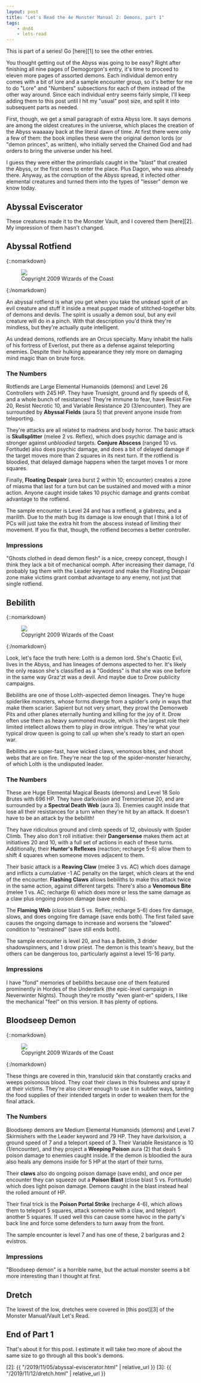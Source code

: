 ```yaml
---
layout: post
title: "Let's Read the 4e Monster Manual 2: Demons, part 1"
tags:
    - dnd4
    - lets-read
---
```


This is part of a series! Go [here][1] to see the other entries.

You thought getting out of the Abyss was going to be easy? Right after finishing
all nine pages of Demogorgon's entry, it's time to proceed to eleven more pages
of assorted demons. Each individual demon entry comes with a bit of lore and a
sample encounter group, so it's better for me to do "Lore" and "Numbers"
subsections for each of them instead of the other way around. Since each
individual entry seems fairly simple, I'll keep adding them to this post until I
hit my "usual" post size, and split it into subsequent parts as needed.

First, though, we get a small paragraph of extra Abyss lore. It says demons are
among the oldest creatures in the universe, which places the creation of the
Abyss waaaaay back at the literal dawn of time. At first there were only a few
of them: the book implies these were the original demon lords (or "demon
princes", as written), who initially served the Chained God and had orders to
bring the universe under his heel.

I guess they were either the primordials caught in the "blast" that created the
Abyss, or the first ones to enter the place. Plus Dagon, who was already
there. Anyway, as the corruption of the Abyss spread, it infected other
elemental creatures and turned them into the types of "lesser" demon we know
today.

## Abyssal Eviscerator

These creatures made it to the Monster Vault, and I covered them [here][2]. My
impression of them hasn't changed.

## Abyssal Rotfiend

{::nomarkdown}
<figure class="right">
  <img src="{{ "/assets/wir-mm2-4e-demon-abyssal-rotfiend.png" | absolute_url }}"/>
  <figcaption>
    Copyright 2009 Wizards of the Coast
  </figcaption>
</figure>
{:/nomarkdown}

An abyssal rotfiend is what you get when you take the undead spirit of an evil
creature and stuff it inside a meat puppet made of stitched-together bits of
demons and devils. The spirit is usually a demon soul, but any evil creature
will do in a pinch. With that description you'd think they're mindless, but
they're actually quite intelligent.

As undead demons, rotfiends are an Orcus specialty. Many inhabit the halls of
his fortress of Everlost, put there as a defense against teleporting
enemies. Despite their hulking appearance they rely more on damaging mind magic
than on brute force.

### The Numbers

Rotfiends are Large Elemental Humanoids (demons) and Level 26 Controllers with
245 HP. They have Truesight, ground and fly speeds of 6, and a whole bunch of
resistances! They're immune to fear, have Resist Fire 20, Resist Necrotic 10,
and Variable Resistance 20 (3/encounter). They are surrounded by **Abyssal
Fields** (aura 5) that prevent anyone inside from teleporting.

They're attacks are all related to madness and body horror. The basic attack is
**Skullsplitter** (melee 2 vs. Reflex), which does psychic damage and is
stronger against _unbloodied_ targets. **Conjure Abscess** (ranged 10
vs. Fortitude) also does psychic damage, and does a bit of delayed damage if the
target moves more than 2 squares in its next turn. If the rotfiend is bloodied,
that delayed damage happens when the target moves 1 or more squares.

Finally, **Floating Despair** (area burst 2 within 10; encounter) creates a zone
of miasma that last for a turn but can be sustained and moved with a minor
action. Anyone caught inside takes 10 psychic damage and grants combat advantage
to the rotfiend.

The sample encounter is Level 24 and has a rotfiend, a glabrezu, and a
marilith. Due to the math bug its damage is low enough that I think a lot of PCs
will just take the extra hit from the abscess instead of limiting their
movement. If you fix that, though, the rotfiend becomes a better controller.

### Impressions

"Ghosts clothed in dead demon flesh" is a nice, creepy concept, though I think
they lack a bit of mechanical oomph. After increasing their damage, I'd probably
tag them with the Leader keyword and make the Floating Despair zone make victims
grant combat advantage to any enemy, not just that single rotfiend.

## Bebilith

{::nomarkdown}
<figure class="left">
  <img src="{{ "/assets/wir-mm2-4e-demon-bebilith.png" | absolute_url }}"/>
  <figcaption>
    Copyright 2009 Wizards of the Coast
  </figcaption>
</figure>
{:/nomarkdown}

Look, let's face the truth here: Lolth is a demon lord. She's Chaotic Evil,
lives in the Abyss, and has lineages of demons aspected to her. It's likely the
only reason she's classified as a "Goddess" is that she was one before in the
same way Graz'zt was a devil. And maybe due to Drow publicity campaigns.

Bebiliths are one of those Lolth-aspected demon lineages. They're huge
spiderlike monsters, whose forms diverge from a spider's only in ways that make
them scarier. Sapient but not very smart, they prowl the Demonweb Pits and other
planes eternally hunting and killing for the joy of it. Drow often use them as
heavy summoned muscle, which is the largest role their limited intellect allows
them to play in drow intrigue. They're what your typical drow queen is going to
call up when she's ready to start an open war.

Bebiliths are super-fast, have wicked claws, venomous bites, and shoot webs that
are on fire. They're near the top of the spider-monster hierarchy, of which
Lolth is the undisputed leader.

### The Numbers

These are Huge Elemental Magical Beasts (demons) and Level 18 Solo Brutes with
696 HP. They have darkvision and Tremorsense 20, and are surrounded by a
**Spectral Death Web** (aura 3). Enemies caught inside that lose all their
resistances for a turn when they're hit by an attack. It doesn't have to be an
attack by the bebilith!

They have ridiculous ground and climb speeds of 12, obviously with Spider
Climb. They also don't roll initiative: their **Dangersense** makes them act at
initiatives 20 and 10, with a full set of actions in each of these
turns. Additionally, their **Hunter's Reflexes** (reaction; recharge 5-6) allow
them to shift 4 squares when someone moves adjacent to them.

Their basic attack is a **Reaving Claw** (melee 3 vs. AC) which does damage and
inflicts a cumulative -1 AC penalty on the target, which clears at the end of
the encounter. **Flashing Claws** allows bebiliths to make this attack twice in
the same action, against different targets. There's also a **Venomous Bite**
(melee 1 vs. AC; recharge 6) which does more or less the same damage as a claw
plus ongoing poison damage (save ends).

The **Flaming Web** (close blast 5 vs. Reflex; recharge 5-6) does fire damage,
slows, and does ongoing fire damage (save ends both). The first failed save
causes the ongoing damage to increase and worsens the "slowed" condition to
"restrained" (save still ends both).

The sample encounter is level 20, and has a Bebilith, 3 drider shadowspinners,
and 1 drow priest. The demon is this team's heavy, but the others can be
dangerous too, particularly against a level 15-16 party.

### Impressions

I have "fond" memories of bebiliths because one of them featured prominently in
Hordes of the Underdark (the epic-level campaign in Neverwinter Nights). Though
they're mostly "even giant-er" spiders, I like the mechanical "feel" on this
version. It has plenty of options.

## Bloodseep Demon

{::nomarkdown}
<figure class="left">
  <img src="{{ "/assets/wir-mm2-4e-demon-bloodseep.png" | absolute_url }}"/>
  <figcaption>
    Copyright 2009 Wizards of the Coast
  </figcaption>
</figure>
{:/nomarkdown}

These things are covered in thin, translucid skin that constantly cracks and
weeps poisonous blood. They coat their claws in this foulness and spray it at
their victims. They're also clever enough to use it in subtler ways, tainting
the food supplies of their intended targets in order to weaken them for the
final attack.

### The Numbers

Bloodseep demons are Medium Elemental Humanoids (demons) and Level 7 Skirmishers
with the Leader keyword and 79 HP. They have darkvision, a ground speed of 7 and
a teleport speed of 3. Their Variable Resistance is 10 (1/encounter), and they
project a **Weeping Poison** aura (2) that deals 5 poison damage to enemies
caught inside. If the demon is bloodied the aura also heals any demons inside
for 5 HP at the start of their turns.

Their **claws** also do ongoing poison damage (save ends), and once per
encounter they can squeeze out a **Poison Blast** (close blast 5 vs. Fortitude)
which does light poison damage. Demons caught in the blast instead heal the
rolled amount of HP.

Their final trick is the **Poison Portal Strike** (recharge 4-6), which allows
them to teleport 5 squares, attack someone with a claw, and teleport another 5
squares. If used well this can cause some havoc in the party's back line and
force some defenders to turn away from the front.

The sample encounter is level 7 and has one of these, 2 barlguras and 2
evistros.

### Impressions

"Bloodseep demon" is a horrible name, but the actual monster seems a bit more
interesting than I thought at first.

## Dretch

The lowest of the low, dretches were covered in [this post][3] of the Monster
Manual/Vault Let's Read.


## End of Part 1

That's about it for this post. I estimate it will take two more of about the
same size to go through all this book's demons.

[2]: {{ "/2019/11/05/abyssal-eviscerator.html" | relative_url }}
[3]: {{ "/2019/11/12/dretch.html" | relative_url }}
